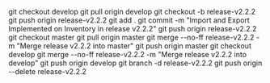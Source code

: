 git checkout develop
git pull origin develop
git checkout -b release-v2.2.2
git push origin release-v2.2.2
git add .
git commit -m "Import and Export Implemented on Inventory in release v2.2.2"
git push origin release-v2.2.2
git checkout master
git pull origin master
git merge --no-ff release-v2.2.2 -m "Merge release v2.2.2 into master"
git push origin master
git checkout develop
git merge --no-ff release-v2.2.2 -m "Merge release v2.2.2 into develop"
git push origin develop
git branch -d release-v2.2.2
git push origin --delete release-v2.2.2
